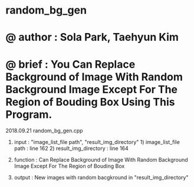 # random_bg_gen
# @ author : Sola Park, Taehyun Kim
# @ brief : You Can Replace Background of Image With Random Background Image Except For The Region of Bouding Box Using This Program.
 
2018.09.21
random_bg_gen.cpp
1. input 
        : "image_list_file path", "result_img_directory"
        1) image_list_file path : line 162
        2) result_img_directory : line 164
 
2. function 
        : Can Replace Background of Image With Random Background Image Except For The Region of Bouding Box
3. output
        : New images with random bacgkround in "result_img_directory"
